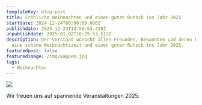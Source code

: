 ```yaml
---
templateKey: blog-post
title: Fröhliche Weihnachten und einen guten Rutsch ins Jahr 2025
startdate: 2024-12-24T00:00:00.000Z
publishdate: 2024-12-24T14:50:53.419Z
unpublishdate: 2025-01-02T10:29:53.513Z
description: Der Vorstand wünscht allen Freunden, Bekannten und deren Familien
  eine schöne Weihnachtszeit und einen guten Rutsch ins Jahr 2025.
featuredpost: false
featuredimage: /img/wappen.jpg
tags:
  - Weihnachten
---
```

![](/img/weihnachtsbaum.jpg)

Wir freuen uns auf spannende Veranstaltungen 2025.